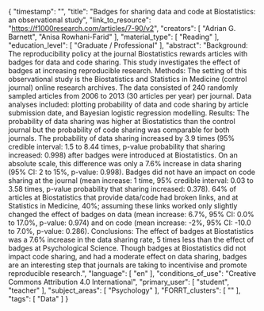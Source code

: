 {
    "timestamp": "",
    "title": "Badges for sharing data and code at Biostatistics: an observational study",
    "link_to_resource": "https://f1000research.com/articles/7-90/v2",
    "creators": [
        "Adrian G. Barnett",
        "Anisa Rowhani-Farid"
    ],
    "material_type": [
        "Reading"
    ],
    "education_level": [
        "Graduate / Professional"
    ],
    "abstract": "Background: The reproducibility policy at the journal Biostatistics rewards articles with badges for data and code sharing.  This study investigates the effect of badges at increasing reproducible research. Methods:  The setting of this observational study is the Biostatistics and Statistics in Medicine (control journal) online research archives.  The data consisted of 240 randomly sampled articles from 2006 to 2013 (30 articles per year) per journal.  Data analyses included: plotting probability of data and code sharing by article submission date, and Bayesian logistic regression modelling. Results:  The probability of data sharing was higher at Biostatistics than the control journal but the probability of code sharing was comparable for both journals.  The probability of data sharing increased by 3.9 times (95% credible interval: 1.5 to 8.44 times, p-value probability that sharing increased: 0.998) after badges were introduced at Biostatistics.  On an absolute scale, this difference was only a 7.6% increase in data sharing (95% CI: 2 to 15%, p-value: 0.998).  Badges did not have an impact on code sharing at the journal (mean increase: 1 time, 95% credible interval: 0.03 to 3.58 times, p-value probability that sharing increased: 0.378).  64% of articles at Biostatistics that provide data/code had broken links, and at Statistics in Medicine, 40%; assuming these links worked only slightly changed the effect of badges on data (mean increase: 6.7%, 95% CI: 0.0% to 17.0%, p-value: 0.974) and on code (mean increase: -2%, 95% CI: -10.0 to 7.0%, p-value: 0.286). Conclusions:  The effect of badges at Biostatistics was a 7.6% increase in the data sharing rate, 5 times less than the effect of badges at Psychological Science.  Though badges at Biostatistics did not impact code sharing, and had a moderate effect on data sharing, badges are an interesting step that journals are taking to incentivise and promote reproducible research.",
    "language": [
        "en"
    ],
    "conditions_of_use": "Creative Commons Attribution 4.0 International",
    "primary_user": [
        "student",
        "teacher"
    ],
    "subject_areas": [
        "Psychology"
    ],
    "FORRT_clusters": [
        ""
    ],
    "tags": [
        "Data"
    ]
}